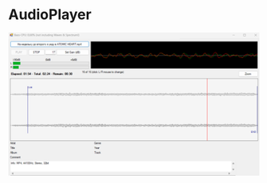 # AudioPlayer


![alt text](https://github.com/AlexLevich/AudioPlayer/blob/main/Screenshot.png?raw=true)
